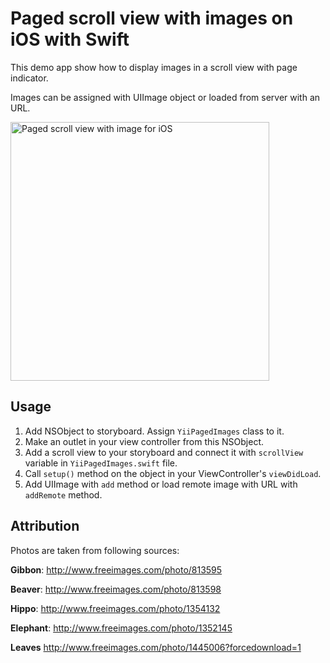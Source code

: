 # Paged scroll view with images on iOS with Swift

This demo app show how to display images in a scroll view with page indicator.

Images can be assigned with UIImage object or loaded from server with an URL.


<img src='https://dl.dropboxusercontent.com/u/11143285/bikeexchange/github_images/paged-scroll-view-screenshot.jpg?v=2' width='414' alt='Paged scroll view with image for iOS'>


## Usage

1. Add NSObject to storyboard. Assign `YiiPagedImages` class to it.
1. Make an outlet in your view controller from this NSObject.
1. Add a scroll view to your storyboard and connect it with `scrollView` variable in `YiiPagedImages.swift` file.
1. Call `setup()` method on the object in your ViewController's `viewDidLoad`.
1. Add UIImage with `add` method or load remote image with URL with `addRemote` method.

## Attribution

Photos are taken from following sources:

**Gibbon**: http://www.freeimages.com/photo/813595

**Beaver**: http://www.freeimages.com/photo/813598

**Hippo**: http://www.freeimages.com/photo/1354132

**Elephant**: http://www.freeimages.com/photo/1352145

**Leaves** http://www.freeimages.com/photo/1445006?forcedownload=1
